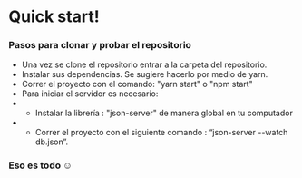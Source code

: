 # Quick start!
### Pasos para clonar y probar el repositorio
  - Una vez se clone el repositorio entrar a la carpeta del repositorio.
  - Instalar sus dependencias. Se sugiere hacerlo por medio de yarn.
  - Correr el proyecto con el comando: "yarn start" o "npm start"
  - Para iniciar el servidor es necesario:
  - - Instalar la librería : "json-server" de manera global en tu computador
  - - Correr el proyecto con el siguiente comando : “json-server --watch db.json”.
 ### Eso es todo ☺️
